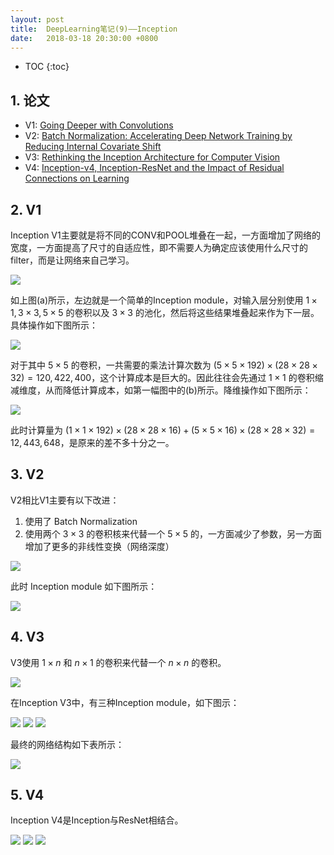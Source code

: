 ```yaml
---
layout: post
title:  DeepLearning笔记(9)——Inception
date:   2018-03-18 20:30:00 +0800
---
```


* TOC
{:toc}

## 1. 论文

- V1: [Going Deeper with Convolutions](https://arxiv.org/abs/1409.4842)
- V2: [Batch Normalization: Accelerating Deep Network Training by Reducing Internal Covariate Shift](https://arxiv.org/abs/1502.03167)
- V3: [Rethinking the Inception Architecture for Computer Vision](https://arxiv.org/abs/1512.00567)
- V4: [Inception-v4, Inception-ResNet and the Impact of Residual Connections on Learning](https://arxiv.org/abs/1602.07261)

## 2. V1

Inception V1主要就是将不同的CONV和POOL堆叠在一起，一方面增加了网络的宽度，一方面提高了尺寸的自适应性，即不需要人为确定应该使用什么尺寸的filter，而是让网络来自己学习。

![]({{site.baseurl}}/images/deeplearning/9-1.png)

如上图(a)所示，左边就是一个简单的Inception module，对输入层分别使用 $1\times1,3\times3,5\times5$ 的卷积以及 $3\times3$ 的池化，然后将这些结果堆叠起来作为下一层。具体操作如下图所示：

![]({{site.baseurl}}/images/deeplearning/9-2.png)

对于其中 $5\times5$ 的卷积，一共需要的乘法计算次数为 $(5\times5\times192)\times(28\times28\times32)=120,422,400$，这个计算成本是巨大的。因此往往会先通过 $1\times1$ 的卷积缩减维度，从而降低计算成本，如第一幅图中的(b)所示。降维操作如下图所示：

![]({{site.baseurl}}/images/deeplearning/9-3.png)

此时计算量为 $(1\times1\times192)\times(28\times28\times16)+(5\times5\times16)\times(28\times28\times32)=12,443,648$，是原来的差不多十分之一。

## 3. V2

V2相比V1主要有以下改进：

1. 使用了 Batch Normalization
2. 使用两个 $3\times3$ 的卷积核来代替一个 $5\times5$ 的，一方面减少了参数，另一方面增加了更多的非线性变换（网络深度）

<img src="{{site.baseurl}}/images/deeplearning/9-4.png" style="max-width: 400px;">

此时 Inception module 如下图所示：

<img src="{{site.baseurl}}/images/deeplearning/9-5.png" style="max-width: 400px;">


## 4. V3

V3使用 $1\times n$ 和 $n\times1$ 的卷积来代替一个 $n\times n$ 的卷积。

<img src="{{site.baseurl}}/images/deeplearning/9-6.png" style="max-width: 400px;">

在Inception V3中，有三种Inception module，如下图示：

<img src="{{site.baseurl}}/images/deeplearning/9-7.png" style="max-width: 400px;">
<img src="{{site.baseurl}}/images/deeplearning/9-8.png" style="max-width: 400px;">
<img src="{{site.baseurl}}/images/deeplearning/9-9.png" style="max-width: 400px;">

最终的网络结构如下表所示：

![]({{site.baseurl}}/images/deeplearning/9-10.png)

## 5. V4

Inception V4是Inception与ResNet相结合。

<img src="{{site.baseurl}}/images/deeplearning/9-11.png" style="max-width: 400px;">
<img src="{{site.baseurl}}/images/deeplearning/9-12.png" style="max-width: 400px;">
<img src="{{site.baseurl}}/images/deeplearning/9-13.png" style="max-width: 400px;">